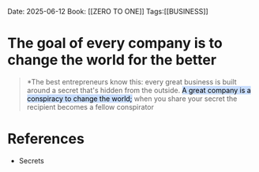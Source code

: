 Date: 2025-06-12
Book: [[ZERO TO ONE]]
Tags:[[BUSINESS]]

# The goal of every company is to change the world for the better

>*The best entrepreneurs know this: every great business is built around a secret that's hidden from the outside. <mark style="background: #ADCCFFA6;">A great company  is a conspiracy to change the world;</mark> when you share your secret the recipient becomes a fellow conspirator 
# References 
 - Secrets 